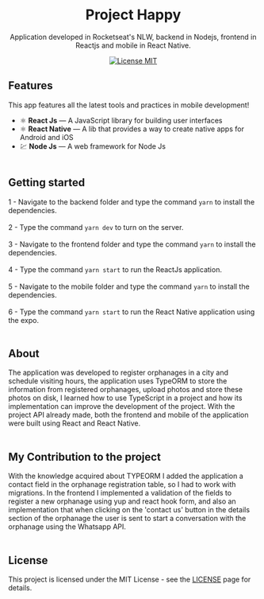 <h1 align="center">
<br>
Project Happy
</h1>

<p align="center">Application developed in Rocketseat's NLW, backend in Nodejs, frontend in Reactjs and mobile in React Native.</p>

<p align="center">
  <a href="https://opensource.org/licenses/MIT">
    <img src="https://img.shields.io/badge/License-MIT-blue.svg" alt="License MIT">
  </a>
</p>

## Features
[//]: # (Add the features of your project here:)
This app features all the latest tools and practices in mobile development!

- ⚛️ **React Js** — A JavaScript library for building user interfaces
- ⚛️ **React Native** — A lib that provides a way to create native apps for Android and iOS
- 💹 **Node Js** — A web framework for Node Js
<br><br>
## Getting started

1 - Navigate to the backend folder and type the command `yarn` to install the dependencies.<br><br>
2 - Type the command `yarn dev` to turn on the server.<br><br>
3 - Navigate to the frontend folder and type the command `yarn` to install the dependencies.<br><br>
4 - Type the command `yarn start` to run the ReactJs application.<br><br>
5 - Navigate to the mobile folder and type the command `yarn` to install the dependencies.<br><br>
6 - Type the command `yarn start` to run the React Native application using the expo.<br><br>

## About 

The application was developed to register orphanages in a city and schedule visiting hours, the application uses TypeORM to store the information from registered orphanages, upload photos and store these photos on disk, I learned how to use TypeScript in a project and how its implementation can improve the development of the project. With the project API already made, both the frontend and mobile of the application were built using React and React Native.
<br><br>
## My Contribution to the project

With the knowledge acquired about TYPEORM I added the application a contact field in the orphanage registration table, so I had to work with migrations. In the frontend I implemented a validation of the fields to register a new orphanage using yup and react hook form, and also an implementation that when clicking on the 'contact us' button in the details section of the orphanage the user is sent to start a conversation with the orphanage using the Whatsapp API.
<br><br>
## License

This project is licensed under the MIT License - see the [LICENSE](https://opensource.org/licenses/MIT) page for details.
